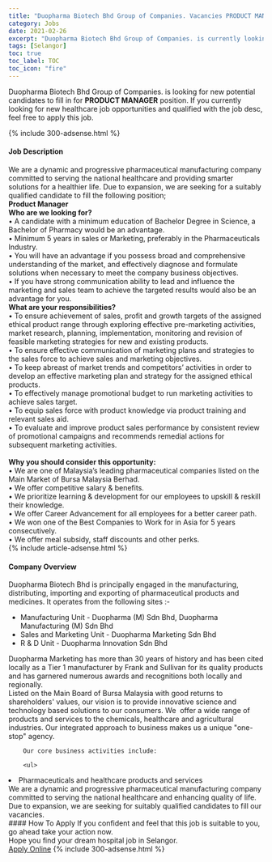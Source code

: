 ```yaml
---
title: "Duopharma Biotech Bhd Group of Companies. Vacancies PRODUCT MANAGER" 
category: Jobs 
date: 2021-02-26 
excerpt: "Duopharma Biotech Bhd Group of Companies. is currently looking for suitable person to fill in the PRODUCT MANAGER which positioned at Selangor" 
tags: [Selangor] 
toc: true 
toc_label: TOC 
toc_icon: "fire" 
--- 
```


<p>Duopharma Biotech Bhd Group of Companies. is looking for new potential candidates to fill in for <b>PRODUCT MANAGER</b> position. If you currently looking for new healthcare job opportunities and qualified with the job desc, feel free to apply this job.
</p>{% include 300-adsense.html %} 
<div><div><h4>Job Description</h4></div><div><div><span><div><div><div>We are a dynamic and progressive pharmaceutical manufacturing company committed to serving the national healthcare and providing smarter solutions for a healthier life. Due to expansion, we are seeking for a suitably qualified candidate to fill the following position;</div><div><strong>Product Manager</strong></div><strong>Who are we looking for?</strong><div>&#8226; A candidate with a minimum education of Bachelor Degree in Science, a Bachelor of Pharmacy would be an advantage.<br>&#8226; Minimum 5 years in sales or Marketing, preferably in the Pharmaceuticals Industry.<br>&#8226; You will have an advantage if you possess broad and comprehensive understanding of the market, and effectively diagnose and formulate solutions when necessary to meet the company business objectives.<br>&#8226; If you have strong communication ability to lead and influence the marketing and sales team to achieve the targeted results would also be an advantage for you.</div><div><strong>What are your responsibilities?</strong></div><div>&#8226; To ensure achievement of sales, profit and growth targets of the assigned ethical product range through exploring effective pre-marketing activities, market research, planning, implementation, monitoring and revision of feasible marketing strategies for new and existing products.<br>&#8226; To ensure effective communication of marketing plans and strategies to the sales force to achieve sales and marketing objectives.<br>&#8226; To keep abreast of market trends and competitors&#8217; activities in order to develop an effective marketing plan and strategy for the assigned ethical products.<br>&#8226; To effectively manage promotional budget to run marketing activities to achieve sales target.<br>&#8226; To equip sales force with product knowledge via product training and relevant sales aid.<br>&#8226; To evaluate and improve product sales performance by consistent review of promotional campaigns and recommends remedial actions for subsequent marketing activities.</div><br><strong>Why you should consider this opportunity:</strong><br>&#8226; We are one of Malaysia&#8217;s leading pharmaceutical companies listed on the Main Market of Bursa Malaysia Berhad.<div>&#8226; We offer competitive salary &amp; benefits.</div>&#8226; We prioritize learning &amp; development for our employees to upskill &amp; reskill their knowledge.<div>&#8226; We offer Career Advancement for all employees for a better career path.</div>&#8226; We won one of the Best Companies to Work for in Asia for 5 years consecutively.<div>&#8226; We offer meal subsidy, staff discounts and other perks.</div></div></div></span></div></div></div> 
{% include article-adsense.html %} 
<div><div><h4>Company Overview</h4></div><div><div><span><div><div>
<div>
<div>
			Duopharma Biotech Bhd is principally engaged in the manufacturing, distributing, importing and exporting of pharmaceutical products and medicines. It operates from the following sites :-
			<ul>
<li>
					Manufacturing Unit - Duopharma (M) Sdn Bhd, Duopharma Manufacturing (M) Sdn Bhd&#160;</li>
<li>
					Sales and Marketing Unit - Duopharma Marketing Sdn Bhd&#160;</li>
<li>
					R &amp; D Unit -&#160;Duopharma Innovation Sdn Bhd</li>
</ul>
<div>
				Duopharma Marketing has more than 30 years of history and has been cited locally as a Tier 1 manufacturer by Frank and Sullivan for its quality products and has garnered numerous awards and recognitions both locally and regionally.</div>
</div>
<div>
			Listed on the Main Board of Bursa Malaysia with good returns to shareholders' values, our vision is to provide innovative science and technology based solutions to our consumers. We&#160; offer a wide range of products and services to the chemicals, healthcare and agricultural industries. Our integrated approach to business makes us a unique "one-stop" agency.</div>
		
		Our core business activities include:
		
		<ul>
<li>
				Pharmaceuticals and healthcare products and services</li>
</ul>
</div>
<div>
		We are a dynamic and progressive pharmaceutical manufacturing company committed to serving the national healthcare and enhancing quality of life. Due to expansion, we are seeking for suitably qualified candidates to fill our vacancies.</div>
</div></div></span></div></div></div> 
#### How To Apply 
If you confident and feel that this job is suitable to you, go ahead take your action now. <br/> 
Hope you find your dream hospital job in Selangor. <br/> 
<a href="https://www.jobstreet.com.my/en/job/product-manager-4492791?jobId=jobstreet-my-job-4492791" class="btn btn--warning" target="_blank" rel="nofollow noopenner">Apply Online</a> 
{% include 300-adsense.html %} 